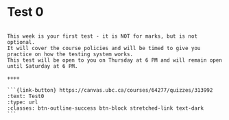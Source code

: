 # Test 0

````{panels}

This week is your first test - it is NOT for marks, but is not optional.
It will cover the course policies and will be timed to give you practice on how the testing system works.
This test will be open to you on Thursday at 6 PM and will remain open until Saturday at 6 PM.

++++ 

```{link-button} https://canvas.ubc.ca/courses/64277/quizzes/313992
:text: Test0
:type: url
:classes: btn-outline-success btn-block stretched-link text-dark
```
````